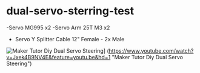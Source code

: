 # dual-servo-sterring-test

-Servo MG995 x2
-Servo Arm 25T M3 x2
- Servo Y Splitter Cable 12" Female - 2x Male


![Maker Tutor Diy Dual Servo Steering](http://img.youtube.com/vi/Jxek4B9NV4E/0.jpg)]
(https://www.youtube.com/watch?v=Jxek4B9NV4E&feature=youtu.be&hd=1 "Maker Tutor Diy Dual Servo Steering")
